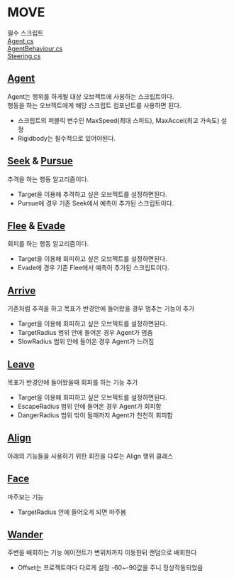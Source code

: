 # MOVE
필수 스크립트  
[Agent.cs](https://github.com/BuRRuGoon/Unity_Artificia_lIntelligence/blob/main/Move/Assets/Scripts/Agent.cs)  
[AgentBehaviour.cs](https://github.com/BuRRuGoon/Unity_Artificia_lIntelligence/blob/main/Move/Assets/Scripts/AgentBehaviour.cs)  
[Steering.cs](https://github.com/BuRRuGoon/Unity_Artificia_lIntelligence/blob/main/Move/Assets/Scripts/Steering.cs)   

## [Agent](https://github.com/BuRRuGoon/Unity_Artificia_lIntelligence/blob/main/Move/Assets/Scripts/Agent.cs)
Agent는 행위를 하게될 대상 오브젝트에 사용하는 스크립트이다.  
행동을 하는 오브젝트에게 해당 스크립트 컴포넌트를 사용하면 된다.  
- 스크립트의 퍼블릭 변수인 MaxSpeed(최대 스피드), MaxAccel(최고 가속도) 설정  
- Rigidbody는 필수적으로 있어야된다.  

## [Seek](https://github.com/BuRRuGoon/Unity_Artificia_lIntelligence/blob/main/Move/Assets/Scripts/Seek.cs) & [Pursue](https://github.com/BuRRuGoon/Unity_Artificia_lIntelligence/blob/main/Move/Assets/Scripts/Pursue.cs)
추격을 하는 행동 알고리즘이다.  
- Target을 이용해 추격하고 싶은 오브젝트를 설정하면된다.  
- Pursue에 경우 기존 Seek에서 예측이 추가된 스크립트이다.  

## [Flee](https://github.com/BuRRuGoon/Unity_Artificia_lIntelligence/blob/main/Move/Assets/Scripts/Flee.cs) & [Evade](https://github.com/BuRRuGoon/Unity_Artificia_lIntelligence/blob/main/Move/Assets/Scripts/Evade.cs)
회피를 하는 행동 알고리즘이다.  
- Target을 이용해 회피하고 싶은 오브젝트를 설정하면된다.  
- Evade에 경우 기존 Flee에서 예측이 추가된 스크립트이다.  


## [Arrive](https://github.com/BuRRuGoon/Unity_Artificia_lIntelligence/blob/main/Move/Assets/Scripts/Arrive.cs)
기존처럼 추격을 하고 목표가 반경안에 들어왔을 경우 멈추는 기능이 추가
- Target을 이용해 회피하고 싶은 오브젝트를 설정하면된다.  
- TargetRadius 범위 안에 들어온 경우 Agent가 멈춤
- SlowRadius 범위 안에 들어온 경우 Agent가 느려짐

## [Leave](https://github.com/BuRRuGoon/Unity_Artificia_lIntelligence/blob/main/Move/Assets/Scripts/Leave.cs)
목표가 반경안에 들어왔을때 회피를 하는 기능 추가
- Target을 이용해 회피하고 싶은 오브젝트를 설정하면된다.  
- EscapeRadius 범위 안에 들어온 경우 Agent가 회피함
- DangerRadius 범위 밖이 될때까지 Agent가 천천히 회피함

## [Align](https://github.com/BuRRuGoon/Unity_Artificia_lIntelligence/blob/main/Move/Assets/Scripts/Align.cs)
아래의 기능들을 사용하기 위한 회전을 다루는 Align 행위 클래스

## [Face](https://github.com/BuRRuGoon/Unity_Artificia_lIntelligence/blob/main/Move/Assets/Scripts/Face.cs)
마주보는 기능
- TargetRadius 안에 들어오게 되면 마주봄

## [Wander](https://github.com/BuRRuGoon/Unity_Artificia_lIntelligence/blob/main/Move/Assets/Scripts/Wander.cs)
주변을 배회하는 기능 에이전트가 변위차까지 이동한뒤 랜덤으로 배회한다
- Offset는 프로젝트마다 다르게 설정 -60~-90값을 주니 정상작동되었음